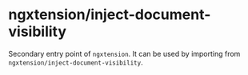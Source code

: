 # ngxtension/inject-document-visibility

Secondary entry point of `ngxtension`. It can be used by importing from `ngxtension/inject-document-visibility`.
